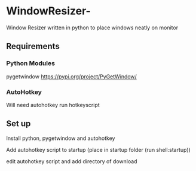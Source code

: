 # WindowResizer-
Window Resizer written in python to place windows neatly on monitor

## Requirements
### Python Modules
pygetwindow https://pypi.org/project/PyGetWindow/

### AutoHotkey
Will need autohotkey run hotkeyscript

## Set up
Install python, pygetwindow and autohotkey

Add autohotkey script to startup (place in startup folder (run shell:startup))

edit autohotkey script and add directory of download
